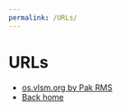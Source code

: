 ```yaml
---
permalink: /URLs/
---
```


# URLs

* [os.vlsm.org by Pak RMS](https://os.vlsm.org/)
* [Back home](../)
